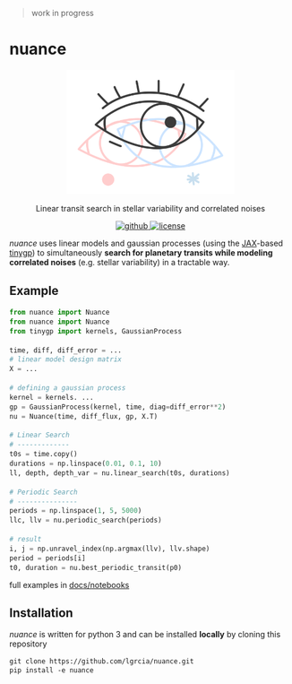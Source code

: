 > work in progress

# nuance

<p align="center" style="margin-top:20px">
    <img src="docs/nuance.svg" width="300">
</p>

<p align="center">
  Linear transit search in stellar variability and correlated noises 
  <br>
  <p align="center">
    <a href="https://github.com/lgrcia/nuance">
      <img src="https://img.shields.io/badge/github-lgrcia/nuance-blue.svg?style=flat" alt="github"/>
    </a>
    <a href="">
      <img src="https://img.shields.io/badge/license-MIT-lightgray.svg?style=flat" alt="license"/>
    </a>
  </p>
</p>

*nuance* uses linear models and gaussian processes (using the [JAX](https://github.com/google/jax)-based [tinygp](https://github.com/dfm/tinygp)) to simultaneously **search for planetary transits while modeling correlated noises** (e.g. stellar variability) in a tractable way.

## Example

```python
from nuance import Nuance
from nuance import Nuance
from tinygp import kernels, GaussianProcess

time, diff, diff_error = ...
# linear model design matrix
X = ...

# defining a gaussian process
kernel = kernels. ...
gp = GaussianProcess(kernel, time, diag=diff_error**2)
nu = Nuance(time, diff_flux, gp, X.T)

# Linear Search
# -------------
t0s = time.copy()
durations = np.linspace(0.01, 0.1, 10)
ll, depth, depth_var = nu.linear_search(t0s, durations)

# Periodic Search
# ---------------
periods = np.linspace(1, 5, 5000)
llc, llv = nu.periodic_search(periods)

# result
i, j = np.unravel_index(np.argmax(llv), llv.shape)
period = periods[i]
t0, duration = nu.best_periodic_transit(p0)
```

full examples in [docs/notebooks]("docs/notebooks/")

## Installation

*nuance* is written for python 3 and can be installed **locally** by cloning this repository

```shell
git clone https://github.com/lgrcia/nuance.git
pip install -e nuance
```
